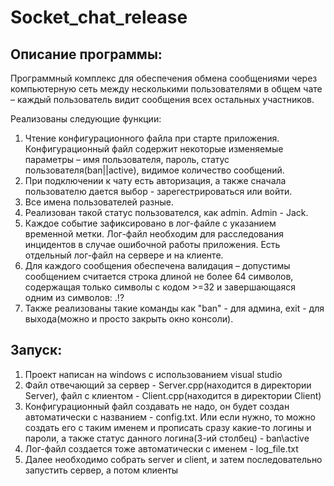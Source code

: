 # Socket_chat_release
## Описание программы:
Программный комплекс для обеспечения обмена сообщениями через компьютерную сеть между несколькими пользователями в общем чате – каждый пользователь видит сообщения всех остальных участников.

Реализованы следующие функции:
1. Чтение конфигурационного файла при старте приложения. Конфигурационный файл содержит некоторые изменяемые параметры – имя пользователя, пароль, статус пользователя(ban||active), видимое количество сообщений.
2. При подключении к чату есть авторизация, а также сначала пользователю дается выбор - зарегестрироваться или войти.
3. Все имена пользователей разные.
4. Реализован такой статус пользователся, как admin. Admin - Jack.
5. Каждое событие зафиксировано в лог-файле с указанием временной метки. Лог-файл необходим для расследования инцидентов в случае ошибочной работы приложения. Есть отдельный лог-файл на сервере и на клиенте.
6. Для каждого сообщения обеспечена валидация – допустимы сообщением считается строка длиной не более 64 символов, содержащая только символы с кодом >=32 и завершающаяся одним из символов: .!?
7. Также реализованы такие команды как "ban" - для админа, exit - для выхода(можно и просто закрыть окно консоли).

## Запуск:
1. Проект написан на windows с использованием visual studio
2. Файл отвечающий за сервер - Server.cpp(находится в директории Server), файл с клиентом - Client.cpp(находится в директории Client)
3. Конфигурационный файл создавать не надо, он будет создан автоматически с названием - config.txt. Или если нужно, то можно создать его с таким именем и прописать сразу какие-то логины и пароли, а также статус данного логина(3-ий столбец) - ban\active
4. Лог-файл создается тоже автоматически с именем - log_file.txt
5. Далее необходимо собрать server и client, и затем последовательно запустить сервер, а потом клиенты
